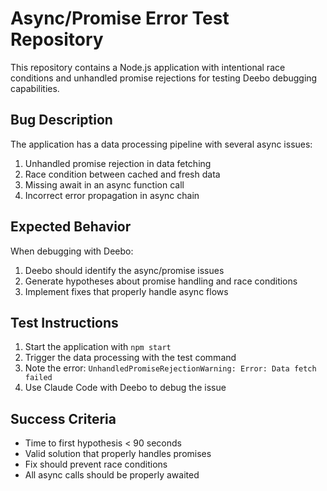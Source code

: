 # Async/Promise Error Test Repository

This repository contains a Node.js application with intentional race conditions and unhandled promise rejections for testing Deebo debugging capabilities.

## Bug Description

The application has a data processing pipeline with several async issues:

1. Unhandled promise rejection in data fetching
2. Race condition between cached and fresh data
3. Missing await in an async function call
4. Incorrect error propagation in async chain

## Expected Behavior

When debugging with Deebo:
1. Deebo should identify the async/promise issues
2. Generate hypotheses about promise handling and race conditions
3. Implement fixes that properly handle async flows

## Test Instructions

1. Start the application with `npm start`
2. Trigger the data processing with the test command
3. Note the error: `UnhandledPromiseRejectionWarning: Error: Data fetch failed`
4. Use Claude Code with Deebo to debug the issue

## Success Criteria

- Time to first hypothesis < 90 seconds
- Valid solution that properly handles promises
- Fix should prevent race conditions
- All async calls should be properly awaited